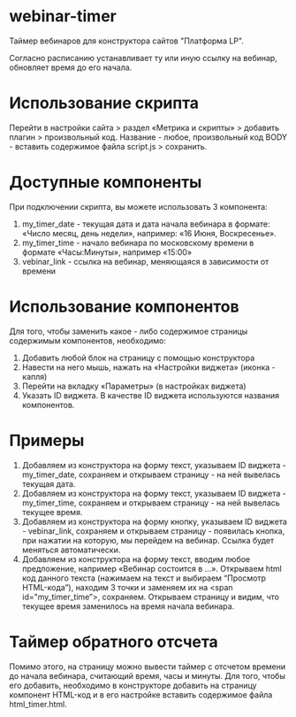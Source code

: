 # webinar-timer
Таймер вебинаров для конструктора сайтов "Платформа LP".  

Согласно расписанию устанавливает ту или иную ссылку на вебинар, обновляет время до его начала.

# Использование скрипта

Перейти в настройки сайта > раздел «Метрика и скрипты» > добавить плагин > произвольный код. Название - любое, произвольный код BODY - вставить содержимое файла script.js > сохранить.

# Доступные компоненты

При подключении скрипта, вы можете использовать 3 компонента:
1.	my_timer_date - текущая дата и дата начала вебинара в формате: «Число месяц, день недели», например: «16 Июня, Воскресенье».
2.	my_timer_time - начало вебинара по московскому времени в формате «Часы:Минуты», например «15:00»
3.	vebinar_link - ссылка на вебинар, меняющаяся в зависимости от времени

# Использование компонентов
Для того, чтобы заменить какое - либо содержимое страницы содержимым компонентов, необходимо:
1.	Добавить любой блок на страницу с помощью конструктора
2.	Навести на него мышь, нажать на «Настройки виджета» (иконка - капля)
3.	Перейти на вкладку «Параметры» (в настройках виджета)
4.	Указать ID виджета. В качестве ID виджета используются названия компонентов.

# Примеры
1.	Добавляем из конструктора на форму текст, указываем ID виджета - my_timer_date, сохраняем и открываем страницу - на ней вывелась текущая дата.
2.	Добавляем из конструктора на форму текст, указываем ID виджета - my_timer_time, сохраняем и открываем страницу - на ней вывелась текущее время.
3.	Добавляем из конструктора на форму кнопку, указываем ID виджета - vebinar_link, сохраняем и открываем страницу - появилась кнопка, при нажатии на которую, мы перейдем на вебинар. Ссылка будет меняться автоматически.
4.	Добавляем из конструктора на форму текст, вводим любое предложение, например «Вебинар состоится в ...». Открываем html код данного текста (нажимаем на текст и выбираем “Просмотр HTML-кода”), находим 3 точки и заменяем их на <span id="my_timer_time”></span>, сохраняем. Открываем страницу и видим, что текущее время заменилось на время начала вебинара.

# Таймер обратного отсчета
Помимо этого, на страницу можно вывести таймер с отсчетом времени до начала вебинара, считающий время, часы и минуты. Для того, чтобы его добавить, необходимо в конструкторе добавить на страницу компонент HTML-код и в его настройке вставить содержимое файла html_timer.html.
